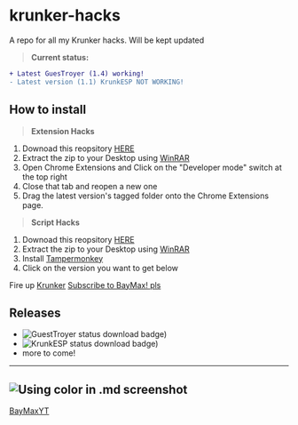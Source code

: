 # krunker-hacks
A repo for all my Krunker hacks. Will be kept updated

> **Current status:**
```diff
+ Latest GuesTroyer (1.4) working!
- Latest version (1.1) KrunkESP NOT WORKING!
```

## How to install

> **Extension Hacks**
1. Downoad this reopsitory [HERE](http://bit.ly/2QWwRI2)
2. Extract the zip to your Desktop using [WinRAR](http://bit.ly/winrarinstall)
3. Open Chrome Extensions and Click on the "Developer mode" switch at the top right
4. Close that tab and reopen a new one
5. Drag the latest version's tagged folder onto the Chrome Extensions page.

> **Script Hacks**
1. Downoad this reopsitory [HERE](http://bit.ly/BayMaxMakesMoney)
2. Extract the zip to your Desktop using [WinRAR](http://bit.ly/winrarinstall)
3. Install [Tampermonkey](http://bit.ly/TampermonkeyExt)
4. Click on the version you want to get below


Fire up [Krunker](http://bit.ly/KrUnKeRiO)
[Subscribe to BayMax! pls](https://bit.ly/BayMaxYT)


## Releases
- ![GuestTroyer status download badge)](https://img.shields.io/badge/GuesTroyer-Working-Brightgreen)
- ![KrunkESP status download badge)](https://img.shields.io/badge/KrunkESP-Unavailable-red)
- more to come!


-----------------------------------------------------------------
![Using color in .md screenshot](https://i.imgur.com/1R379g7.png)
------------------------------------------------------------------
[BayMaxYT](https://bit.ly/BayMaxYT)
